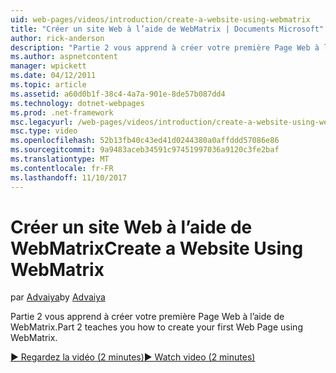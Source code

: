 ```yaml
---
uid: web-pages/videos/introduction/create-a-website-using-webmatrix
title: "Créer un site Web à l’aide de WebMatrix | Documents Microsoft"
author: rick-anderson
description: "Partie 2 vous apprend à créer votre première Page Web à l’aide de WebMatrix."
ms.author: aspnetcontent
manager: wpickett
ms.date: 04/12/2011
ms.topic: article
ms.assetid: a60d0b1f-38c4-4a7a-901e-8de57b087dd4
ms.technology: dotnet-webpages
ms.prod: .net-framework
msc.legacyurl: /web-pages/videos/introduction/create-a-website-using-webmatrix
msc.type: video
ms.openlocfilehash: 52b13fb40c43ed41d0244380a0affddd57086e86
ms.sourcegitcommit: 9a9483aceb34591c97451997036a9120c3fe2baf
ms.translationtype: MT
ms.contentlocale: fr-FR
ms.lasthandoff: 11/10/2017
---
```

<a name="create-a-website-using-webmatrix"></a><span data-ttu-id="1f41a-103">Créer un site Web à l’aide de WebMatrix</span><span class="sxs-lookup"><span data-stu-id="1f41a-103">Create a Website Using WebMatrix</span></span>
====================
<span data-ttu-id="1f41a-104">par [Advaiya](https://twitter.com/Advaiyasolns)</span><span class="sxs-lookup"><span data-stu-id="1f41a-104">by [Advaiya](https://twitter.com/Advaiyasolns)</span></span>

<span data-ttu-id="1f41a-105">Partie 2 vous apprend à créer votre première Page Web à l’aide de WebMatrix.</span><span class="sxs-lookup"><span data-stu-id="1f41a-105">Part 2 teaches you how to create your first Web Page using WebMatrix.</span></span>

[<span data-ttu-id="1f41a-106">&#9654; Regardez la vidéo (2 minutes)</span><span class="sxs-lookup"><span data-stu-id="1f41a-106">&#9654; Watch video (2 minutes)</span></span>](https://channel9.msdn.com/Blogs/ASP-NET-Site-Videos/create-a-website-using-webmatrix)
